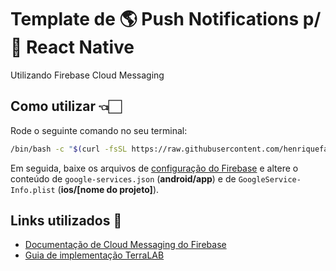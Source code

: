 # Template de 🌎 Push Notifications p/ 📱 React Native

Utilizando Firebase Cloud Messaging

## Como utilizar 👈🏻

Rode o seguinte comando no seu terminal:

```sh
/bin/bash -c "$(curl -fsSL https://raw.githubusercontent.com/henriquefalconer/notificationstemplate/main/install.sh)"
```

Em seguida, baixe os arquivos de [configuração do Firebase](GoogleService-Info.plist) e altere o conteúdo de `google-services.json` (**android/app**) e de `GoogleService-Info.plist` (**ios/[nome do projeto]**).

## Links utilizados 🔗
- [Documentação de Cloud Messaging do Firebase](https://rnfirebase.io/messaging/usage)
- [Guia de implementação TerraLAB](http://www2.decom.ufop.br/terralab/saiba-como-implementar-o-servico-de-notificacoes-no-seu-app-react-native-utilizando-a-firebase/)
